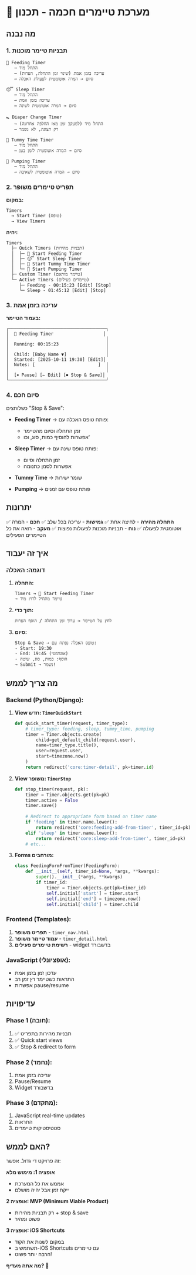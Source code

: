 # 🎯 מערכת טיימרים חכמה - תכנון

## מה נבנה

### 1. תבניות טיימר מוכנות
```
📱 Feeding Timer
   → התחל מיד
   → עריכה בזמן אמת (שינוי זמן התחלה, הערות)
   → סיום → המרה אוטומטית לפעולת האכלה

😴 Sleep Timer
   → התחל מיד
   → עריכה בזמן אמת
   → סיום → המרה אוטומטית לשינה

🚼 Diaper Change Timer
   → התחל מיד (למעקב זמן מאז החלפה אחרונה)
   → רק תצוגה, לא נשמר

🤸 Tummy Time Timer
   → התחל מיד
   → סיום → המרה אוטומטית לזמן בטן

🍼 Pumping Timer
   → התחל מיד
   → סיום → המרה אוטומטית לשאיבה
```

### 2. תפריט טיימרים משופר

**במקום:**
```
Timers
  → Start Timer (טופס)
  → View Timers
```

**יהיה:**
```
Timers
  ├─ Quick Timers (תבניות מהירות)
  │  ├─ 🍼 Start Feeding Timer
  │  ├─ 😴 Start Sleep Timer
  │  ├─ 🤸 Start Tummy Time Timer
  │  └─ 🍼 Start Pumping Timer
  ├─ Custom Timer (טיימר מותאם)
  └─ Active Timers (טיימרים פעילים)
     ├─ Feeding - 00:15:23 [Edit] [Stop]
     └─ Sleep - 01:45:12 [Edit] [Stop]
```

### 3. עריכה בזמן אמת

**בעמוד הטיימר:**
```
┌─────────────────────────────────────┐
│  🍼 Feeding Timer                   │
│                                     │
│  Running: 00:15:23                  │
│                                     │
│  Child: [Baby Name ▼]               │
│  Started: [2025-10-11 19:30] [Edit]│
│  Notes: [                        ]  │
│                                     │
│  [⏸ Pause] [✏️ Edit] [⏹ Stop & Save]│
└─────────────────────────────────────┘
```

### 4. סיום חכם

כשלוחצים "Stop & Save":
- **Feeding Timer** → פותח טופס האכלה עם:
  - זמן התחלה וסיום מהטיימר
  - אפשרות להוסיף כמות, סוג, וכו'
  
- **Sleep Timer** → פותח טופס שינה עם:
  - זמן התחלה וסיום
  - אפשרות לסמן כתנומה
  
- **Tummy Time** → שומר ישירות
- **Pumping** → פותח טופס עם זמנים

## יתרונות

✅ **התחלה מהירה** - לחיצה אחת
✅ **גמישות** - עריכה בכל שלב
✅ **חכם** - המרה אוטומטית לפעולה
✅ **נוח** - תבניות מוכנות לפעולות נפוצות
✅ **מעקב** - רואה את כל הטיימרים הפעילים

## איך זה יעבוד

### דוגמה: האכלה

1. **התחלה:**
   ```
   Timers → 🍼 Start Feeding Timer
   → טיימר מתחיל לרוץ מיד
   ```

2. **תוך כדי:**
   ```
   לחץ על הטיימר → ערוך זמן התחלה / הוסף הערות
   ```

3. **סיום:**
   ```
   Stop & Save → טופס האכלה נפתח עם:
   - Start: 19:30
   - End: 19:45 (אוטומטי)
   - הוסף: כמות, סוג, שיטה
   → Submit → נשמר!
   ```

## מה צריך לממש

### Backend (Python/Django):

1. **View חדש: `TimerQuickStart`**
   ```python
   def quick_start_timer(request, timer_type):
       # timer_type: feeding, sleep, tummy_time, pumping
       timer = Timer.objects.create(
           child=get_default_child(request.user),
           name=timer_type.title(),
           user=request.user,
           start=timezone.now()
       )
       return redirect('core:timer-detail', pk=timer.id)
   ```

2. **View משופר: `TimerStop`**
   ```python
   def stop_timer(request, pk):
       timer = Timer.objects.get(pk=pk)
       timer.active = False
       timer.save()
       
       # Redirect to appropriate form based on timer name
       if 'feeding' in timer.name.lower():
           return redirect('core:feeding-add-from-timer', timer_id=pk)
       elif 'sleep' in timer.name.lower():
           return redirect('core:sleep-add-from-timer', timer_id=pk)
       # etc...
   ```

3. **Forms מורחבים:**
   ```python
   class FeedingFormFromTimer(FeedingForm):
       def __init__(self, timer_id=None, *args, **kwargs):
           super().__init__(*args, **kwargs)
           if timer_id:
               timer = Timer.objects.get(pk=timer_id)
               self.initial['start'] = timer.start
               self.initial['end'] = timezone.now()
               self.initial['child'] = timer.child
   ```

### Frontend (Templates):

1. **תפריט משופר** - `timer_nav.html`
2. **עמוד טיימר משופר** - `timer_detail.html`
3. **רשימת טיימרים פעילים** - widget בדשבורד

### JavaScript (אופציונלי):

- עדכון זמן בזמן אמת
- התראות כשטיימר רץ זמן רב
- אפשרות pause/resume

## עדיפויות

### Phase 1 (חובה):
1. ✅ תבניות מהירות בתפריט
2. ✅ Quick start views
3. ✅ Stop & redirect to form

### Phase 2 (נחמד):
1. עריכה בזמן אמת
2. Pause/Resume
3. Widget בדשבורד

### Phase 3 (מתקדם):
1. JavaScript real-time updates
2. התראות
3. סטטיסטיקות טיימרים

## האם לממש?

זה פרויקט די גדול. אפשר:

**אופציה 1: מימוש מלא**
- אממש את כל המערכת
- ייקח זמן אבל יהיה מושלם

**אופציה 2: MVP (Minimum Viable Product)**
- רק תבניות מהירות + stop & save
- פשוט ומהיר

**אופציה 3: iOS Shortcuts**
- במקום לשנות את הקוד
- תשתמש ב-iOS Shortcuts עם טיימרים
- הרבה יותר פשוט!

**מה אתה מעדיף?** 🤔
